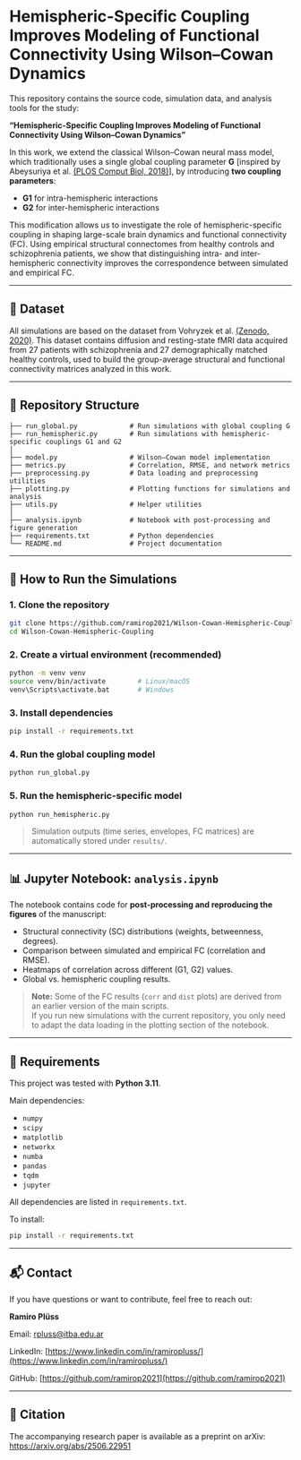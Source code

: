 # Hemispheric-Specific Coupling Improves Modeling of Functional Connectivity Using Wilson–Cowan Dynamics

This repository contains the source code, simulation data, and analysis tools for the study:

**“Hemispheric-Specific Coupling Improves Modeling of Functional Connectivity Using Wilson–Cowan Dynamics”**

In this work, we extend the classical Wilson–Cowan neural mass model, which traditionally uses a single global coupling parameter **G** [inspired by Abeysuriya et al. [(PLOS Comput Biol, 2018)](https://journals.plos.org/ploscompbiol/article?id=10.1371/journal.pcbi.1006007)], by introducing **two coupling parameters**:  

- **G1** for intra-hemispheric interactions  
- **G2** for inter-hemispheric interactions  

This modification allows us to investigate the role of hemispheric-specific coupling in shaping large-scale brain dynamics and functional connectivity (FC). Using empirical structural connectomes from healthy controls and schizophrenia patients, we show that distinguishing intra- and inter-hemispheric connectivity improves the correspondence between simulated and empirical FC.

---

## 📂 Dataset

All simulations are based on the dataset from Vohryzek et al. [(Zenodo, 2020)](https://doi.org/10.5281/zenodo.3758534). This dataset contains diffusion and resting-state fMRI data acquired from 27 patients with schizophrenia and 27 demographically matched healthy controls, used to build the group-average structural and functional connectivity matrices analyzed in this work.

---

## 📁 Repository Structure

```
├── run_global.py             # Run simulations with global coupling G
├── run_hemispheric.py        # Run simulations with hemispheric-specific couplings G1 and G2
│
├── model.py                  # Wilson–Cowan model implementation
├── metrics.py                # Correlation, RMSE, and network metrics
├── preprocessing.py          # Data loading and preprocessing utilities
├── plotting.py               # Plotting functions for simulations and analysis
├── utils.py                  # Helper utilities
│
├── analysis.ipynb            # Notebook with post-processing and figure generation
├── requirements.txt          # Python dependencies
└── README.md                 # Project documentation
```

---

## 🧪 How to Run the Simulations

### 1. Clone the repository
```bash
git clone https://github.com/ramirop2021/Wilson-Cowan-Hemispheric-Coupling.git
cd Wilson-Cowan-Hemispheric-Coupling
```

### 2. Create a virtual environment (recommended)
```bash
python -m venv venv
source venv/bin/activate        # Linux/macOS
venv\Scripts\activate.bat       # Windows
```

### 3. Install dependencies
```bash
pip install -r requirements.txt
```

### 4. Run the global coupling model
```bash
python run_global.py
```

### 5. Run the hemispheric-specific model
```bash
python run_hemispheric.py
```

> Simulation outputs (time series, envelopes, FC matrices) are automatically stored under `results/`.

---

## 📊 Jupyter Notebook: `analysis.ipynb`

The notebook contains code for **post-processing and reproducing the figures** of the manuscript:

- Structural connectivity (SC) distributions (weights, betweenness, degrees).  
- Comparison between simulated and empirical FC (correlation and RMSE).  
- Heatmaps of correlation across different (G1, G2) values.  
- Global vs. hemispheric coupling results.  

> **Note:** Some of the FC results (`corr` and `dist` plots) are derived from an earlier version of the main scripts.  
> If you run new simulations with the current repository, you only need to adapt the data loading in the plotting section of the notebook.

---

## 🔧 Requirements

This project was tested with **Python 3.11**.  

Main dependencies:
- `numpy`
- `scipy`
- `matplotlib`
- `networkx`
- `numba`
- `pandas`
- `tqdm`
- `jupyter`

All dependencies are listed in `requirements.txt`.

To install:
```bash
pip install -r requirements.txt
```

---

## 📬 Contact

If you have questions or want to contribute, feel free to reach out:

**Ramiro Plüss**  

Email: rpluss@itba.edu.ar

LinkedIn: [https://www.linkedin.com/in/ramiropluss/](https://www.linkedin.com/in/ramiropluss/)

GitHub: [https://github.com/ramirop2021](https://github.com/ramirop2021)  

---

## 📄 Citation

The accompanying research paper is available as a preprint on arXiv: https://arxiv.org/abs/2506.22951
